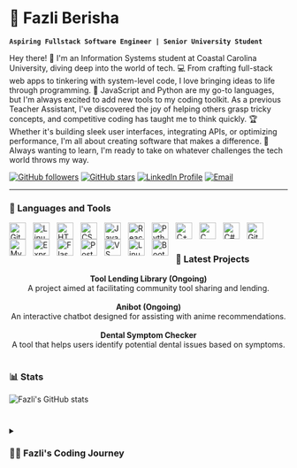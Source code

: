# 🤖 Fazli Berisha

**`Aspiring Fullstack Software Engineer | Senior University Student`**

Hey there! 👋 I'm an Information Systems student at Coastal Carolina University, diving deep into the world of tech. 💻 From crafting full-stack web apps to tinkering with system-level code, I love bringing ideas to life through programming. 🚀 JavaScript and Python are my go-to languages, but I'm always excited to add new tools to my coding toolkit. As a previous Teacher Assistant, I've discovered the joy of helping others grasp tricky concepts, and competitive coding has taught me to think quickly. 🏆 Whether it's building sleek user interfaces, integrating APIs, or optimizing performance, I'm all about creating software that makes a difference. 🌟 Always wanting to learn, I'm ready to take on whatever challenges the tech world throws my way. 

<p align="left">
   <!-- GitHub Followers -->
   <a href="https://github.com/FazliBerisha?tab=followers">
      <img alt="GitHub followers" title="Follow me on GitHub" src="https://custom-icon-badges.demolab.com/github/followers/FazliBerisha?color=236ad3&labelColor=1155ba&style=for-the-badge&logo=person-add&label=Follow&logoColor=white"/></a>
   
   <!-- GitHub Stars -->
   <a href="https://github.com/FazliBerisha?tab=repositories&sort=stargazers">
      <img alt="GitHub stars" title="Total stars on GitHub" src="https://custom-icon-badges.demolab.com/github/stars/FazliBerisha?color=55960c&style=for-the-badge&labelColor=488207&logo=star"/></a>

   <!-- LinkedIn Profile -->
   <a href="https://www.linkedin.com/in/fazli-berisha-709718236/">
      <img alt="LinkedIn Profile" title="Connect with me on LinkedIn" src="https://custom-icon-badges.demolab.com/badge/-LinkedIn-blue?style=for-the-badge&logo=linkedin&logoColor=white&labelColor=0077B5"/></a>

   <!-- Email -->
   <a href="fazliberisha03@gmail.com">
      <img alt="Email" title="Send me an email" src="https://custom-icon-badges.demolab.com/badge/-Email-c14438?style=for-the-badge&logo=gmail&logoColor=white&labelColor=DB4437"/></a>
</p>

---

### 🧰 Languages and Tools

<img align="left" alt="Git" width="30px" style="padding-right:10px;" src="https://cdn.jsdelivr.net/gh/devicons/devicon/icons/git/git-original.svg" />
<img align="left" alt="Linux" width="30px" style="padding-right:10px;" src="https://cdn.jsdelivr.net/gh/devicons/devicon/icons/linux/linux-original.svg" />
<img align="left" alt="HTML" width="30px" style="padding-right:10px;" src="https://cdn.jsdelivr.net/gh/devicons/devicon/icons/html5/html5-plain.svg" />
<img align="left" alt="CSS" width="30px" style="padding-right:10px;" src="https://cdn.jsdelivr.net/gh/devicons/devicon/icons/css3/css3-plain.svg" />
<img align="left" alt="JavaScript" width="30px" style="padding-right:10px;" src="https://cdn.jsdelivr.net/gh/devicons/devicon/icons/javascript/javascript-plain.svg" />
<img align="left" alt="React" width="30px" style="padding-right:10px;" src="https://cdn.jsdelivr.net/gh/devicons/devicon/icons/react/react-original.svg" />
<img align="left" alt="Python" width="30px" style="padding-right:10px;" src="https://cdn.jsdelivr.net/gh/devicons/devicon/icons/python/python-plain.svg" />
<img align="left" alt="C++" width="30px" style="padding-right:10px;" src="https://cdn.jsdelivr.net/gh/devicons/devicon/icons/cplusplus/cplusplus-line.svg" />
<img align="left" alt="C" width="30px" style="padding-right:10px;" src="https://cdn.jsdelivr.net/gh/devicons/devicon/icons/c/c-original.svg" />
<img align="left" alt="C#" width="30px" style="padding-right:10px;" src="https://cdn.jsdelivr.net/gh/devicons/devicon/icons/csharp/csharp-original.svg" />
<img align="left" alt="GitHub" width="30px" style="padding-right:10px;" src="https://cdn.jsdelivr.net/gh/devicons/devicon/icons/github/github-original.svg" />
<img align="left" alt="MySQL" width="30px" style="padding-right:10px;" src="https://cdn.jsdelivr.net/gh/devicons/devicon/icons/mysql/mysql-original.svg" />

<!-- Express -->
<img align="left" alt="Express" width="30px" style="padding-right:10px;" src="https://cdn.jsdelivr.net/gh/devicons/devicon/icons/express/express-original.svg" />

<!-- Flask -->
<img align="left" alt="Flask" width="30px" style="padding-right:10px;" src="https://cdn.jsdelivr.net/gh/devicons/devicon/icons/flask/flask-original.svg" />

<!-- Postman -->
<img align="left" alt="Postman" width="30px" style="padding-right:10px;" src="https://cdn.jsdelivr.net/gh/devicons/devicon/icons/postman/postman-original.svg" />

<!-- Visual Studio Code -->
<img align="left" alt="VS Code" width="30px" style="padding-right:10px;" src="https://cdn.jsdelivr.net/gh/devicons/devicon/icons/vscode/vscode-original.svg" />

<!-- Linux -->
<img align="left" alt="Linux" width="30px" style="padding-right:10px;" src="https://cdn.jsdelivr.net/gh/devicons/devicon/icons/linux/linux-original.svg" />

<!-- Bootstrap -->
<img align="left" alt="Bootstrap" width="30px" style="padding-right:10px;" src="https://cdn.jsdelivr.net/gh/devicons/devicon/icons/bootstrap/bootstrap-original.svg" />

<br />

#

### 🚀 Latest Projects

<p align="center">
   <strong>Tool Lending Library (Ongoing)</strong><br />
   A project aimed at facilitating community tool sharing and lending.<br /><br />
   <strong>Anibot (Ongoing)</strong><br />
   An interactive chatbot designed for assisting with anime recommendations.<br /><br />
   <strong>Dental Symptom Checker</strong><br />
   A tool that helps users identify potential dental issues based on symptoms.
</p>

#

### 📊 Stats

![Fazli's GitHub stats](https://github-readme-stats.vercel.app/api?username=FazliBerisha&show_icons=true&theme=gruvbox)

#

<details>
 <summary><h3>👨‍💻 Fazli's Coding Journey</h3></summary>
I began my coding journey as a naive computer science student, eager to absorb everything I could about the programming world—code, Unix, Linux, theory. During this time, I self-taught web development with a dream of building my own app. However, my ambition soon shifted toward mastering Python, a passion I hoped would lead me to a full-stack software engineering job after graduation. Yet, another ambition has always lingered in the background: the dream of starting my own company. Eventually, I switched my major to Information Systems to pursue programming full-time, dedicating myself to this new path. However, I often reflect on the choice I made to prioritize a stable job over my original dream of creating my own company. Now, I've taken the leap away from that safety net, venturing into the uncharted territory of becoming a potential startup founder. While it has been rewarding, I found myself slipping back into comfort. It's easier to stay in familiar routines than to take the risks necessary to bring my ideas to life. But I feel a growing desire to get back on that path, to fulfill the dream I once had of building my own product. To make this happen, I plan to streamline my focus and dedicate more time to realizing this goal in 2025. I'm committed to taking the necessary steps now to prepare for this new chapter. Stay tuned—I'm ready to embrace the challenges ahead and turn my vision into reality.

[website]: https://2025-portfolio.vercel.app/
